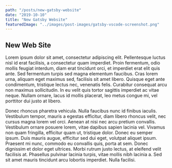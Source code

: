 ```yaml
---
path: "/posts/new-gatsby-website"
date: "2019-10-10"
title: "New Gatsby Website"
featuredImage: "../images/post-images/gatsby-vscode-screenshot.png"
---
```


## New Web Site

Lorem ipsum dolor sit amet, consectetur adipiscing elit. Pellentesque luctus nisl id erat facilisis, a consectetur quam imperdiet. Proin fermentum, odio mollis feugiat interdum, diam erat tincidunt orci, et imperdiet erat elit quis ante. Sed fermentum turpis sed magna elementum faucibus. Cras lorem urna, aliquam eget maximus sed, facilisis sit amet libero. Quisque eget ante condimentum, tristique lectus nec, venenatis felis. Curabitur consequat arcu non maximus sollicitudin. In eu velit quis tortor sagittis imperdiet ac vitae neque. Nullam ornare, lacus id mollis placerat, leo metus congue mi, vel porttitor dui justo at libero.

Donec rhoncus pharetra vehicula. Nulla faucibus nunc id finibus iaculis. Vestibulum tempor, mauris a egestas efficitur, diam libero rhoncus velit, nec cursus magna lorem vel orci. Aenean at nisi nec arcu pretium convallis. Vestibulum ornare posuere lorem, vitae dapibus sapien lacinia vel. Vivamus non quam fringilla, efficitur quam ut, tristique dolor. Donec eu semper ipsum. Duis mauris augue, efficitur sed dui eget, volutpat aliquet ipsum. Praesent mi nunc, commodo eu convallis quis, porta at sem. Donec dignissim et dolor eget ultrices. Morbi rutrum justo lectus, at eleifend velit facilisis at. Phasellus pulvinar lacinia turpis, vitae mollis nibh lacinia a. Sed sit amet mauris tincidunt arcu lobortis imperdiet. Nulla facilisi.
